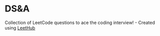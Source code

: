 # DS&A
Collection of LeetCode questions to ace the coding interview! - Created using [LeetHub](https://github.com/QasimWani/LeetHub)
